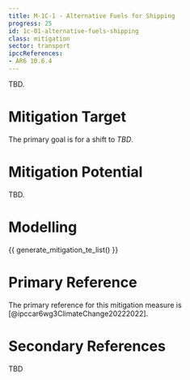 ```yaml
---
title: M-1C-1 - Alternative Fuels for Shipping
progress: 25
id: 1c-01-alternative-fuels-shipping
class: mitigation
sector: transport
ipccReferences: 
- AR6 10.6.4
---
```


TBD.

# Mitigation Target

The primary goal is for a shift to *TBD*.

# Mitigation Potential

TBD.

# Modelling

{{ generate_mitigation_te_list() }}


# Primary Reference

The primary reference for this mitigation measure is [@ipccar6wg3ClimateChange20222022].

# Secondary References

TBD

